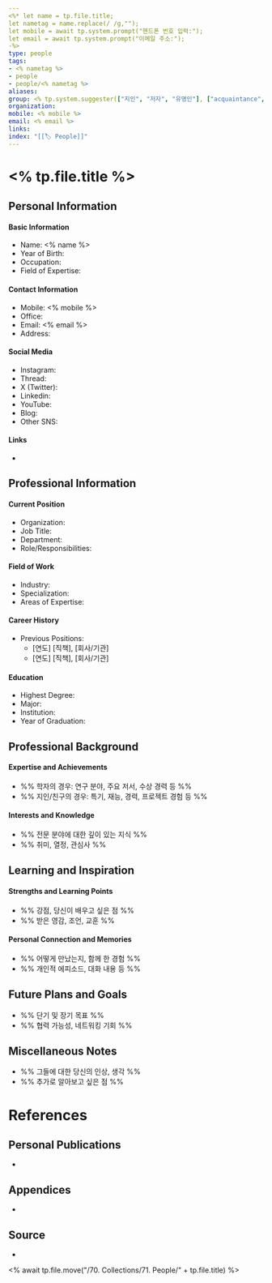 ```yaml
---
<%* let name = tp.file.title; 
let nametag = name.replace(/ /g,"");
let mobile = await tp.system.prompt("핸드폰 번호 입력:");
let email = await tp.system.prompt("이메일 주소:");
-%> 
type: people
tags:
- <% nametag %>
- people
- people/<% nametag %>
aliases: 
group: <% tp.system.suggester(["지인", "저자", "유명인"], ["acquaintance", "author", "influencer"]) %>
organization: 
mobile: <% mobile %>
email: <% email %>
links: 
index: "[[🏷 People]]"
---
```

# <% tp.file.title %>
## Personal Information
#### Basic Information
- Name: <% name %>
- Year of Birth: 
- Occupation: 
- Field of Expertise: 
#### Contact Information
- Mobile: <% mobile %>
- Office: 
- Email: <% email %>
- Address: 
#### Social Media
- Instagram: 
- Thread: 
- X (Twitter): 
- Linkedin: 
- YouTube: 
- Blog: 
- Other SNS: 
#### Links
- 
## Professional Information
#### Current Position
- Organization: 
- Job Title: 
- Department: 
- Role/Responsibilities: 
#### Field of Work
- Industry: 
- Specialization: 
- Areas of Expertise: 
#### Career History
- Previous Positions:
  - [연도] [직책], [회사/기관]
  - [연도] [직책], [회사/기관]
#### Education
- Highest Degree: 
- Major: 
- Institution: 
- Year of Graduation:
## Professional Background
#### Expertise and Achievements
- %% 학자의 경우: 연구 분야, 주요 저서, 수상 경력 등 %%
- %% 지인/친구의 경우: 특기, 재능, 경력, 프로젝트 경험 등 %%
#### Interests and Knowledge
- %% 전문 분야에 대한 깊이 있는 지식 %%
- %% 취미, 열정, 관심사 %%
## Learning and Inspiration
#### Strengths and Learning Points
- %% 강점, 당신이 배우고 싶은 점 %%
- %% 받은 영감, 조언, 교훈 %%
#### Personal Connection and Memories
- %% 어떻게 만났는지, 함께 한 경험 %%
- %% 개인적 에피소드, 대화 내용 등 %%
## Future Plans and Goals
- %% 단기 및 장기 목표 %%
- %% 협력 가능성, 네트워킹 기회 %%
## Miscellaneous Notes
- %% 그들에 대한 당신의 인상, 생각 %%
- %% 추가로 알아보고 싶은 점 %%
# References
## Personal Publications
- 
## Appendices
- 
## Source
- 


<% await tp.file.move("/70. Collections/71. People/" + tp.file.title) %>

